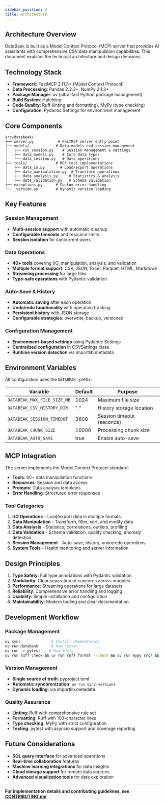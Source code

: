 ```yaml
---
sidebar_position: 4
title: Architecture
---
```


## Architecture Overview

DataBeak is built as a Model Context Protocol (MCP) server that provides AI
assistants with comprehensive CSV data manipulation capabilities. This document
explains the technical architecture and design decisions.

## Technology Stack

- **Framework**: FastMCP 2.11.3+ (Model Context Protocol)
- **Data Processing**: Pandas 2.2.3+, NumPy 2.1.3+
- **Package Manager**: uv (ultra-fast Python package management)
- **Build System**: Hatchling
- **Code Quality**: Ruff (linting and formatting), MyPy (type checking)
- **Configuration**: Pydantic Settings for environment management

## Core Components

```text
src/databeak/
├── server.py           # FastMCP server entry point
├── models/            # Data models and session management
│   ├── csv_session.py    # Session management & settings
│   ├── data_models.py    # Core data types
│   └── data_session.py   # Data operations
├── tools/             # MCP tool implementations
│   ├── data_io.py       # Load/export operations
│   ├── data_manipulation.py  # Transform operations
│   ├── data_analysis.py     # Statistics & analysis
│   └── data_validation.py   # Schema validation
├── exceptions.py      # Custom error handling
└── _version.py        # Dynamic version loading
```

## Key Features

### Session Management

- **Multi-session support** with automatic cleanup
- **Configurable timeouts** and resource limits
- **Session isolation** for concurrent users

### Data Operations

- **40+ tools** covering I/O, manipulation, analysis, and validation
- **Multiple format support**: CSV, JSON, Excel, Parquet, HTML, Markdown
- **Streaming processing** for large files
- **Type-safe operations** with Pydantic validation

### Auto-Save & History

- **Automatic saving** after each operation
- **Undo/redo functionality** with operation tracking
- **Persistent history** with JSON storage
- **Configurable strategies**: overwrite, backup, versioned

### Configuration Management

- **Environment-based settings** using Pydantic Settings
- **Centralized configuration** in CSVSettings class
- **Runtime version detection** via importlib.metadata

## Environment Variables

All configuration uses the `DATABEAK_` prefix:

| Variable                    | Default | Purpose                   |
| --------------------------- | ------- | ------------------------- |
| `DATABEAK_MAX_FILE_SIZE_MB` | 1024    | Maximum file size         |
| `DATABEAK_CSV_HISTORY_DIR`  | "."     | History storage location  |
| `DATABEAK_SESSION_TIMEOUT`  | 3600    | Session timeout (seconds) |
| `DATABEAK_CHUNK_SIZE`       | 10000   | Processing chunk size     |
| `DATABEAK_AUTO_SAVE`        | true    | Enable auto-save          |

## MCP Integration

The server implements the Model Context Protocol standard:

- **Tools**: 40+ data manipulation functions
- **Resources**: Session and data access
- **Prompts**: Data analysis templates
- **Error Handling**: Structured error responses

### Tool Categories

1. **I/O Operations** - Load/export data in multiple formats
1. **Data Manipulation** - Transform, filter, sort, and modify data
1. **Data Analysis** - Statistics, correlations, outliers, profiling
1. **Data Validation** - Schema validation, quality checking, anomaly detection
1. **Session Management** - Auto-save, history, undo/redo operations
1. **System Tools** - Health monitoring and server information

## Design Principles

1. **Type Safety**: Full type annotations with Pydantic validation
1. **Modularity**: Clear separation of concerns across modules
1. **Performance**: Streaming operations for large datasets
1. **Reliability**: Comprehensive error handling and logging
1. **Usability**: Simple installation and configuration
1. **Maintainability**: Modern tooling and clear documentation

## Development Workflow

### Package Management

```bash
uv sync              # Install dependencies
uv run databeak      # Run server
uv run -m pytest    # Run tests
uv run ruff check && uv run ruff format --check && uv run mypy src/ && uv run -m pytest
```

### Version Management

- **Single source of truth**: pyproject.toml
- **Automatic synchronization**: `uv run sync-versions`
- **Dynamic loading**: via importlib.metadata

### Quality Assurance

- **Linting**: Ruff with comprehensive rule set
- **Formatting**: Ruff with 100-character lines
- **Type checking**: MyPy with strict configuration
- **Testing**: pytest with asyncio support and coverage reporting

## Future Considerations

- **SQL query interface** for advanced operations
- **Real-time collaboration** features
- **Machine learning integrations** for data insights
- **Cloud storage support** for remote data sources
- **Advanced visualization tools** for data exploration

______________________________________________________________________

**For implementation details and contributing guidelines, see
[CONTRIBUTING.md](https://github.com/jonpspri/databeak/blob/main/CONTRIBUTING.md)**
